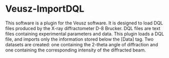 # Veusz-ImportDQL

This software is a plugin for the Veusz software. It is designed to load DQL files produced by the X-ray diffractometer D-8 Brucker. DQL files are text files containing experimental parameters and data. This plugin loads a DQL file, and imports only the information stored below the [Data] tag. Two datasets are created: one containing the 2-theta angle of diffraction and one containing the corresponding intensity of the diffracted beam.